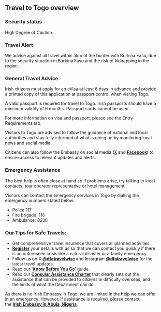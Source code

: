 ## Travel to Togo overview

### **Security status**

High Degree of Caution

### Travel Alert

We advise against all travel within 5km of the border with Burkina Faso, due to the security situation in Burkina Faso and the risk of kidnapping in the region.

### **General Travel Advice**

Irish citizens must apply for an eVisa at least 6 days in advance and provide a printed copy of this application at passport control when visiting Togo.

A valid passport is required for travel to Togo. Irish passports should have a minimum validity of 6 months. Passport cards cannot be used.

For more information on visa and passport, please see the Entry Requirements tab.

Visitors to Togo are advised to follow the guidance of national and local authorities and stay fully informed of what is going on by monitoring local news and social media.

Citizens can also follow the Embassy on social media ([X](https://www.dfa.ie/travel/travel-advice/a-z-list-of-countries/togo/Citizens%20can%20also%20follow%20the%20Embassy%20on%20social%20media%20(Twitter%20and%20Facebook)%20to%20ensure%20access%20to%20relevant%20updates%20and%20alerts.) and [**Facebook**](https://www.facebook.com/embassyofirelandnigeria/)) to ensure access to relevant updates and alerts.

### **Emergency Assistance**

The best help is often close at hand so if problems arise, try talking to local contacts, tour operator representative or hotel management.

Visitors can contact the emergency services in Togo by dialling the emergency numbers stated below:

* Police:117
* Fire brigade: 118
* Ambulance: 8200

### **Our Tips for Safe Travels:**

* Get comprehensive travel insurance that covers all planned activities.
* [**Register**](/en/dfa/overseas-travel/citizens-registration/) your details with us so that we can contact you quickly if there is an unforeseen crisis like a natural disaster or a family emergency.
* Follow us on X [**@dfatravelwise**](https://www.twitter.com/DFATravelWise) and Instagram [**@dfatravelwise**](https://www.instagram.com/dfatravelwise/) for the latest travel updates.
* Read our [**‘Know Before You Go’**](/en/dfa/overseas-travel/know-before-you-go-/) guide.
* Read our [**Consular Assistance Charter**](https://www.ireland.ie/en/dfa/overseas-travel/assistance-abroad/consular-assistance-charter/) that clearly sets out the assistance that can be provided to citizens in difficulty overseas, and the limits of what the Department can do.

As there is no Irish Embassy in Togo, we are limited in the help we can offer in an emergency. However, if assistance is required, please contact the [**Irish Embassy in Abuja, Nigeria**](/en/nigeria/abuja/).